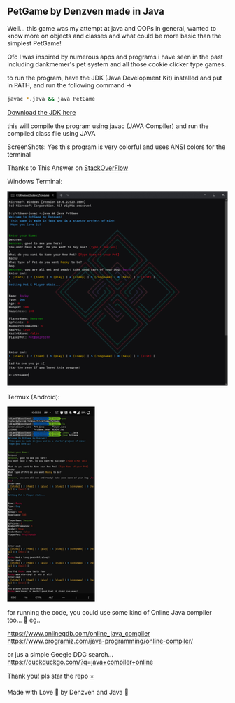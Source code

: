 ## PetGame by Denzven made in Java  

Well... this game was my attempt at java and OOPs in general, wanted to know more on objects and classes and what could be more basic than the simplest PetGame! 

Ofc I was inspired by numerous apps and programs i have seen in the past including dankmemer's pet system and all those cookie clicker type games.  

to run the program, have the JDK (Java Development Kit) installed and put in PATH, and run the following command ->  

```bash
javac *.java && java PetGame
```  
[Download the JDK here](https://www.oracle.com/java/technologies/java-se-development-kit11-downloads.html)

this will compile the program using javac (JAVA Compiler) and run the compiled class file using JAVA


ScreenShots:
Yes this program is very colorful and uses ANSI colors for the terminal 

Thanks to This Answer on [StackOverFlow](https://stackoverflow.com/a/45444716)

Windows Terminal:  

![WindowsTerminalScreenShot](https://github.com/denzven/PetGame/blob/main/WindowsTerminalScreenShot?raw=true)    



Termux (Android):  
  
<img src="https://github.com/denzven/PetGame/blob/main/TermuxAdroidScreenShot?raw=true" alt="TermuxAndroidScreenShot" width="200">

for running the code, you could use some kind of Online Java compiler too... 🤷
eg..  

https://www.onlinegdb.com/online_java_compiler  
https://www.programiz.com/java-programming/online-compiler/  


or jus a simple ~~Google~~ DDG search...  
https://duckduckgo.com/?q=java+compiler+online

Thank you! pls star the repo [⭐](https://github.com/denzven/PetGame)    


Made with Love 💜 by Denzven and Java 🍵  